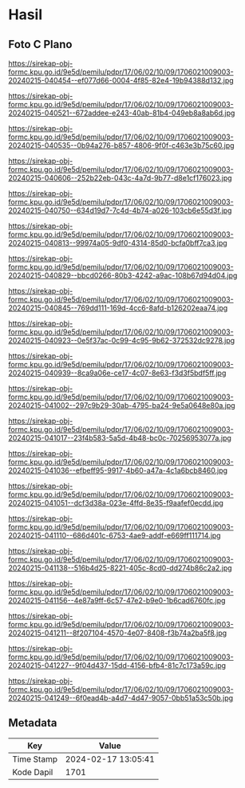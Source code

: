 # Hasil

## Foto C Plano

https://sirekap-obj-formc.kpu.go.id/9e5d/pemilu/pdpr/17/06/02/10/09/1706021009003-20240215-040454--ef077d66-0004-4f85-82e4-19b94388d132.jpg

https://sirekap-obj-formc.kpu.go.id/9e5d/pemilu/pdpr/17/06/02/10/09/1706021009003-20240215-040521--672addee-e243-40ab-81b4-049eb8a8ab6d.jpg

https://sirekap-obj-formc.kpu.go.id/9e5d/pemilu/pdpr/17/06/02/10/09/1706021009003-20240215-040535--0b94a276-b857-4806-9f0f-c463e3b75c60.jpg

https://sirekap-obj-formc.kpu.go.id/9e5d/pemilu/pdpr/17/06/02/10/09/1706021009003-20240215-040606--252b22eb-043c-4a7d-9b77-d8e1cf176023.jpg

https://sirekap-obj-formc.kpu.go.id/9e5d/pemilu/pdpr/17/06/02/10/09/1706021009003-20240215-040750--634d19d7-7c4d-4b74-a026-103cb6e55d3f.jpg

https://sirekap-obj-formc.kpu.go.id/9e5d/pemilu/pdpr/17/06/02/10/09/1706021009003-20240215-040813--99974a05-9df0-4314-85d0-bcfa0bff7ca3.jpg

https://sirekap-obj-formc.kpu.go.id/9e5d/pemilu/pdpr/17/06/02/10/09/1706021009003-20240215-040829--bbcd0266-80b3-4242-a9ac-108b67d94d04.jpg

https://sirekap-obj-formc.kpu.go.id/9e5d/pemilu/pdpr/17/06/02/10/09/1706021009003-20240215-040845--769dd111-169d-4cc6-8afd-b126202eaa74.jpg

https://sirekap-obj-formc.kpu.go.id/9e5d/pemilu/pdpr/17/06/02/10/09/1706021009003-20240215-040923--0e5f37ac-0c99-4c95-9b62-372532dc9278.jpg

https://sirekap-obj-formc.kpu.go.id/9e5d/pemilu/pdpr/17/06/02/10/09/1706021009003-20240215-040939--8ca9a06e-ce17-4c07-8e63-f3d3f5bdf5ff.jpg

https://sirekap-obj-formc.kpu.go.id/9e5d/pemilu/pdpr/17/06/02/10/09/1706021009003-20240215-041002--297c9b29-30ab-4795-ba24-9e5a0648e80a.jpg

https://sirekap-obj-formc.kpu.go.id/9e5d/pemilu/pdpr/17/06/02/10/09/1706021009003-20240215-041017--23f4b583-5a5d-4b48-bc0c-70256953077a.jpg

https://sirekap-obj-formc.kpu.go.id/9e5d/pemilu/pdpr/17/06/02/10/09/1706021009003-20240215-041036--efbeff95-9917-4b60-a47a-4c1a6bcb8460.jpg

https://sirekap-obj-formc.kpu.go.id/9e5d/pemilu/pdpr/17/06/02/10/09/1706021009003-20240215-041051--dcf3d38a-023e-4ffd-8e35-f9aafef0ecdd.jpg

https://sirekap-obj-formc.kpu.go.id/9e5d/pemilu/pdpr/17/06/02/10/09/1706021009003-20240215-041110--686d401c-6753-4ae9-addf-e669ff111714.jpg

https://sirekap-obj-formc.kpu.go.id/9e5d/pemilu/pdpr/17/06/02/10/09/1706021009003-20240215-041138--516b4d25-8221-405c-8cd0-dd274b86c2a2.jpg

https://sirekap-obj-formc.kpu.go.id/9e5d/pemilu/pdpr/17/06/02/10/09/1706021009003-20240215-041156--4e87a9ff-6c57-47e2-b9e0-1b6cad6760fc.jpg

https://sirekap-obj-formc.kpu.go.id/9e5d/pemilu/pdpr/17/06/02/10/09/1706021009003-20240215-041211--8f207104-4570-4e07-8408-f3b74a2ba5f8.jpg

https://sirekap-obj-formc.kpu.go.id/9e5d/pemilu/pdpr/17/06/02/10/09/1706021009003-20240215-041227--9f04d437-15dd-4156-bfb4-81c7c173a59c.jpg

https://sirekap-obj-formc.kpu.go.id/9e5d/pemilu/pdpr/17/06/02/10/09/1706021009003-20240215-041249--6f0ead4b-a4d7-4d47-9057-0bb51a53c50b.jpg


## Metadata

| Key        | Value               |
| ---------- | ------------------- |
| Time Stamp | 2024-02-17 13:05:41 |
| Kode Dapil | 1701                |



